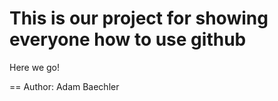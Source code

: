This is our project for showing everyone how to use github
===

Here we go!

==
Author: Adam Baechler
